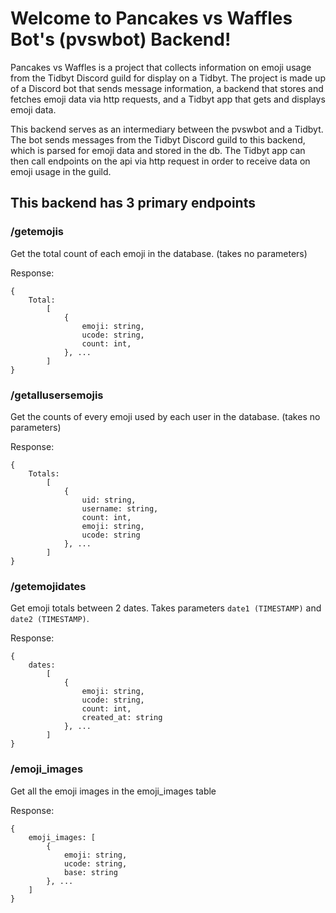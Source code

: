 # Welcome to Pancakes vs Waffles Bot's (pvswbot) Backend!
Pancakes vs Waffles is a project that collects information on emoji usage from the Tidbyt Discord guild for display on a Tidbyt. The project is made up of a Discord bot that sends message information, a backend that stores and fetches emoji data via http requests, and a Tidbyt app that gets and displays emoji data.

This backend serves as an intermediary between the pvswbot and a Tidbyt. The bot sends messages from the Tidbyt Discord guild to this backend, which is parsed for emoji data and stored in the db. The Tidbyt app can then call endpoints on the api via http request in order to receive data on emoji usage in the guild.

## This backend has 3 primary endpoints

### /getemojis 

Get the total count of each emoji in the database. (takes no parameters)

Response:
```
{
    Total: 
        [
            {
                emoji: string, 
                ucode: string, 
                count: int, 
            }, ...
        ]
}
``` 

### /getallusersemojis

Get the counts of every emoji used by each user in the database. (takes no parameters)

Response:
``` 
{
    Totals: 
        [
            { 
                uid: string,
                username: string,
                count: int,
                emoji: string,
                ucode: string
            }, ...
        ]
} 
```

### /getemojidates

Get emoji totals between 2 dates. Takes parameters `date1 (TIMESTAMP)` and  `date2 (TIMESTAMP)`.

Response:
```
{
    dates: 
        [ 
            { 
                emoji: string, 
                ucode: string, 
                count: int, 
                created_at: string  
            }, ... 
        ] 
}
```

### /emoji_images

Get all the emoji images in the emoji_images table

Response: 
```
{
    emoji_images: [ 
        { 
            emoji: string, 
            ucode: string, 
            base: string 
        }, ... 
    ] 
}
```






